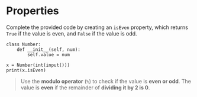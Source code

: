 # Properties

Complete the provided code by creating an `isEven` property, which returns `True` if the value is even, and `False` if the value is odd.
```
class Number:
	def __init__(self, num):
		self.value = num

x = Number(int(input()))
print(x.isEven) 
```

>Use the **modulo operator** (`%`) to check if the value is **even or odd**. The value is **even** if the remainder of **dividing it by 2 is 0**.